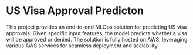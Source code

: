 # US Visa Approval Predicton
This project provides an end-to-end MLOps solution for predicting US visa approvals. Given specific input features, the model predicts whether a visa will be approved or denied. The solution is fully hosted on AWS, leveraging various AWS services for seamless deployment and scalability.
